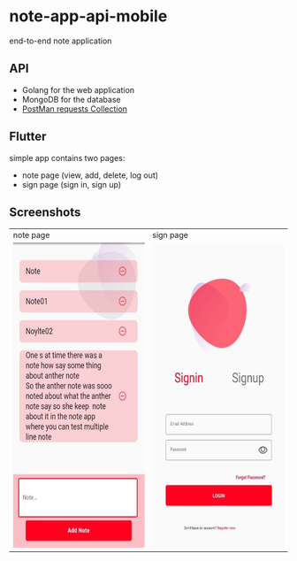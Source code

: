 # note-app-api-mobile
end-to-end note application
## API
- Golang for the web application 
- MongoDB for the database
- [PostMan requests Collection](https://github.com/Kareem21227gg/note-app-api-mobile/blob/master/go-note-app.postman_collection.json)
## Flutter
simple app contains two pages:
- note page (view, add, delete, log out)
- sign page (sign in, sign up)

## Screenshots 
<table>
  <tr>
     <td>note page</td>
     <td>sign page </td>
    
  </tr>
  <tr>
    <td><img src="screenshots/note.jpg" width=318  height=552></td>
    <td><img src="screenshots/sing.jpg" width=318  height=552></td>
     </tr>
 </table>



